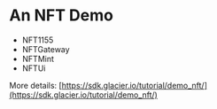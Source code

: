 # An NFT Demo

- NFT1155
- NFTGateway
- NFTMint
- NFTUi

More details: [https://sdk.glacier.io/tutorial/demo_nft/](https://sdk.glacier.io/tutorial/demo_nft/)